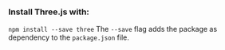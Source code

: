 ### Install Three.js with:
`npm install --save three`
The `--save` flag adds the package as dependency to the `package.json` file.
